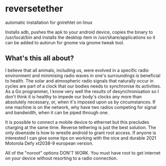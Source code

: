# reversetether

automatic installation for gnirehtet on linux

Installs adb, pushes the apk to your android device, copies the binary to /usr/local/bin and installs the desktop item in /usr/share/applications so it can be added to autorun for gnome via gnome tweak tool.

## What's this all about?

I believe that all animals, including us, were evolved in a specific radio environment and minimising radio waves in one's surroundings is beneficial to health. The solar and atmospheric radio signals that naturally occur in cycles are part of a clock that our bodies needs to synchronise its activities. As a Go programmer, I know very well the results of desynchronisation so I don't think it is healthy to impede our body's clocks any more than absolutely necessary, or, when it's imposed upon us by circumstances. If one machine is on the network, why have two radios competing for signal and bandwidth, when it can be piped through one.

It is possible to connect a mobile device to ethernet but this precludes charging at the same time. Reverse tethering is just the best solution. The only downside is how to wrestle android to grant root access. If anyone is interested I can give some tips on working with the nice and durable 2021 Motorola Defy xt2038-9 european version.

All of the "noroot" options DON'T WORK. You must have root to get internet on your device without resorting to a radio connection.
